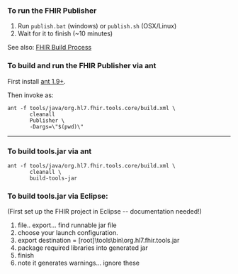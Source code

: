 ### To run the FHIR Publisher

1. Run `publish.bat` (windows) or `publish.sh` (OSX/Linux)
2. Wait for it to finish (~10 minutes)

See also: [FHIR Build Process](http://wiki.hl7.org/index.php?title=FHIR_Build_Process)

### To build and run the FHIR Publisher via ant
First install [ant 1.9+](http://ant.apache.org/bindownload.cgi).

Then invoke as:

```
ant -f tools/java/org.hl7.fhir.tools.core/build.xml \
       cleanall 
       Publisher \
       -Dargs=\"$(pwd)\"
```

---

### To build tools.jar via ant
```
ant -f tools/java/org.hl7.fhir.tools.core/build.xml \
       cleanall \
       build-tools-jar
```

### To build tools.jar via Eclipse:

(First set up the FHIR project in Eclipse -- documentation needed!)

1. file.. export... find runnable jar file
2. choose your launch configuration.
3. export destination = [root]\tools\bin\org.hl7.fhir.tools.jar
4. package required libraries into generated jar
5. finish
6. note it generates warnings... ignore these
